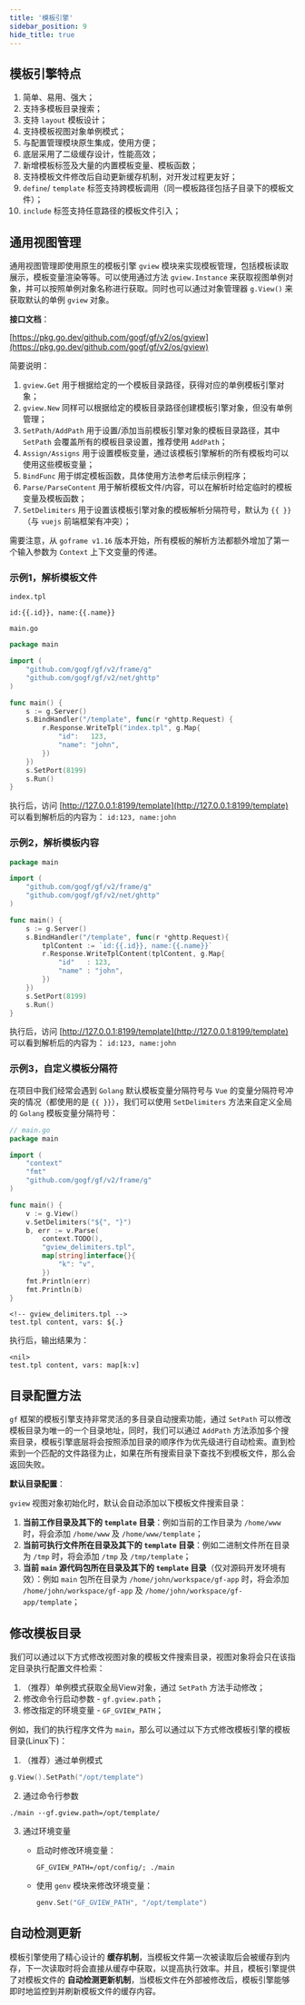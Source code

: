 ```yaml
---
title: '模板引擎'
sidebar_position: 9
hide_title: true
---
```


## 模板引擎特点

01. 简单、易用、强大；
02. 支持多模板目录搜索；
03. 支持 `layout` 模板设计；
04. 支持模板视图对象单例模式；
05. 与配置管理模块原生集成，使用方便；
06. 底层采用了二级缓存设计，性能高效；
07. 新增模板标签及大量的内置模板变量、模板函数；
08. 支持模板文件修改后自动更新缓存机制，对开发过程更友好；
09. `define`/ `template` 标签支持跨模板调用（同一模板路径包括子目录下的模板文件）；
10. `include` 标签支持任意路径的模板文件引入；

## 通用视图管理

通用视图管理即使用原生的模板引擎 `gview` 模块来实现模板管理，包括模板读取展示，模板变量渲染等等。可以使用通过方法 `gview.Instance` 来获取视图单例对象，并可以按照单例对象名称进行获取。同时也可以通过对象管理器 `g.View()` 来获取默认的单例 `gview` 对象。

**接口文档**：

[https://pkg.go.dev/github.com/gogf/gf/v2/os/gview](https://pkg.go.dev/github.com/gogf/gf/v2/os/gview)

简要说明：

1. `gview.Get` 用于根据给定的一个模板目录路径，获得对应的单例模板引擎对象；
2. `gview.New` 同样可以根据给定的模板目录路径创建模板引擎对象，但没有单例管理；
3. `SetPath/AddPath` 用于设置/添加当前模板引擎对象的模板目录路径，其中 `SetPath` 会覆盖所有的模板目录设置，推荐使用 `AddPath`；
4. `Assign/Assigns` 用于设置模板变量，通过该模板引擎解析的所有模板均可以使用这些模板变量；
5. `BindFunc` 用于绑定模板函数，具体使用方法参考后续示例程序；
6. `Parse/ParseContent` 用于解析模板文件/内容，可以在解析时给定临时的模板变量及模板函数；
7. `SetDelimiters` 用于设置该模板引擎对象的模板解析分隔符号，默认为 `{{ }}`（与 `vuejs` 前端框架有冲突）；

需要注意，从 `goframe v1.16` 版本开始，所有模板的解析方法都额外增加了第一个输入参数为 `Context` 上下文变量的传递。

### 示例1，解析模板文件

`index.tpl`

```
id:{{.id}}, name:{{.name}}
```

`main.go`

```go
package main

import (
    "github.com/gogf/gf/v2/frame/g"
    "github.com/gogf/gf/v2/net/ghttp"
)

func main() {
    s := g.Server()
    s.BindHandler("/template", func(r *ghttp.Request) {
        r.Response.WriteTpl("index.tpl", g.Map{
            "id":   123,
            "name": "john",
        })
    })
    s.SetPort(8199)
    s.Run()
}
```

执行后，访问 [http://127.0.0.1:8199/template](http://127.0.0.1:8199/template) 可以看到解析后的内容为： `id:123, name:john`

### 示例2，解析模板内容

```go
package main

import (
    "github.com/gogf/gf/v2/frame/g"
    "github.com/gogf/gf/v2/net/ghttp"
)

func main() {
    s := g.Server()
    s.BindHandler("/template", func(r *ghttp.Request){
        tplContent := `id:{{.id}}, name:{{.name}}`
        r.Response.WriteTplContent(tplContent, g.Map{
            "id"   : 123,
            "name" : "john",
        })
    })
    s.SetPort(8199)
    s.Run()
}
```

执行后，访问 [http://127.0.0.1:8199/template](http://127.0.0.1:8199/template) 可以看到解析后的内容为： `id:123, name:john`

### 示例3，自定义模板分隔符

在项目中我们经常会遇到 `Golang` 默认模板变量分隔符号与 `Vue` 的变量分隔符号冲突的情况（都使用的是 `{{ }}`），我们可以使用 `SetDelimiters` 方法来自定义全局的 `Golang` 模板变量分隔符号：

```go
// main.go
package main

import (
    "context"
    "fmt"
    "github.com/gogf/gf/v2/frame/g"
)

func main() {
    v := g.View()
    v.SetDelimiters("${", "}")
    b, err := v.Parse(
        context.TODO(),
        "gview_delimiters.tpl",
        map[string]interface{}{
            "k": "v",
        })
    fmt.Println(err)
    fmt.Println(b)
}
```

```
<!-- gview_delimiters.tpl -->
test.tpl content, vars: ${.}
```

执行后，输出结果为：

```
<nil>
test.tpl content, vars: map[k:v]
```

## 目录配置方法

`gf` 框架的模板引擎支持非常灵活的多目录自动搜索功能，通过 `SetPath` 可以修改模板目录为唯一的一个目录地址，同时，我们可以通过 `AddPath` 方法添加多个搜索目录，模板引擎底层将会按照添加目录的顺序作为优先级进行自动检索。直到检索到一个匹配的文件路径为止，如果在所有搜索目录下查找不到模板文件，那么会返回失败。

**默认目录配置**：

`gview` 视图对象初始化时，默认会自动添加以下模板文件搜索目录：

1. **当前工作目录及其下的 `template` 目录**：例如当前的工作目录为 `/home/www` 时，将会添加 `/home/www` 及 `/home/www/template`；
2. **当前可执行文件所在目录及其下的 `template` 目录**：例如二进制文件所在目录为 `/tmp` 时，将会添加 `/tmp` 及 `/tmp/template`；
3. **当前 `main` 源代码包所在目录及其下的 `template` 目录**（仅对源码开发环境有效）：例如 `main` 包所在目录为 `/home/john/workspace/gf-app` 时，将会添加 `/home/john/workspace/gf-app` 及 `/home/john/workspace/gf-app/template`；

## 修改模板目录

我们可以通过以下方式修改视图对象的模板文件搜索目录，视图对象将会只在该指定目录执行配置文件检索：

1. （推荐）单例模式获取全局View对象，通过 `SetPath` 方法手动修改；
2. 修改命令行启动参数 - `gf.gview.path`；
3. 修改指定的环境变量 - `GF_GVIEW_PATH`；

例如，我们的执行程序文件为 `main`，那么可以通过以下方式修改模板引擎的模板目录(Linux下)：

1. （推荐）通过单例模式





```go
g.View().SetPath("/opt/template")
```

2. 通过命令行参数





```shell
./main --gf.gview.path=/opt/template/
```

3. 通过环境变量
   - 启动时修改环境变量：





     ```shell
     GF_GVIEW_PATH=/opt/config/; ./main
     ```

   - 使用 `genv` 模块来修改环境变量：





     ```go
     genv.Set("GF_GVIEW_PATH", "/opt/template")
     ```

## 自动检测更新

模板引擎使用了精心设计的 **缓存机制**，当模板文件第一次被读取后会被缓存到内存，下一次读取时将会直接从缓存中获取，以提高执行效率。并且，模板引擎提供了对模板文件的 **自动检测更新机制**，当模板文件在外部被修改后，模板引擎能够即时地监控到并刷新模板文件的缓存内容。

    